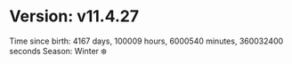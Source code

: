 # Version: v11.4.27
Time since birth: 4167 days, 100009 hours, 6000540 minutes, 360032400 seconds
Season: Winter ❄️
